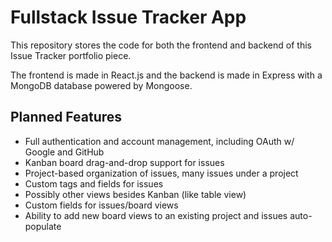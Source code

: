 # Fullstack Issue Tracker App

This repository stores the code for both the frontend and backend of this Issue Tracker portfolio piece.

The frontend is made in React.js and the backend is made in Express with a MongoDB database powered by Mongoose.

## Planned Features

-   Full authentication and account management, including OAuth w/ Google and GitHub
-   Kanban board drag-and-drop support for issues
-   Project-based organization of issues, many issues under a project
-   Custom tags and fields for issues
-   Possibly other views besides Kanban (like table view)
-   Custom fields for issues/board views
-   Ability to add new board views to an existing project and issues auto-populate
